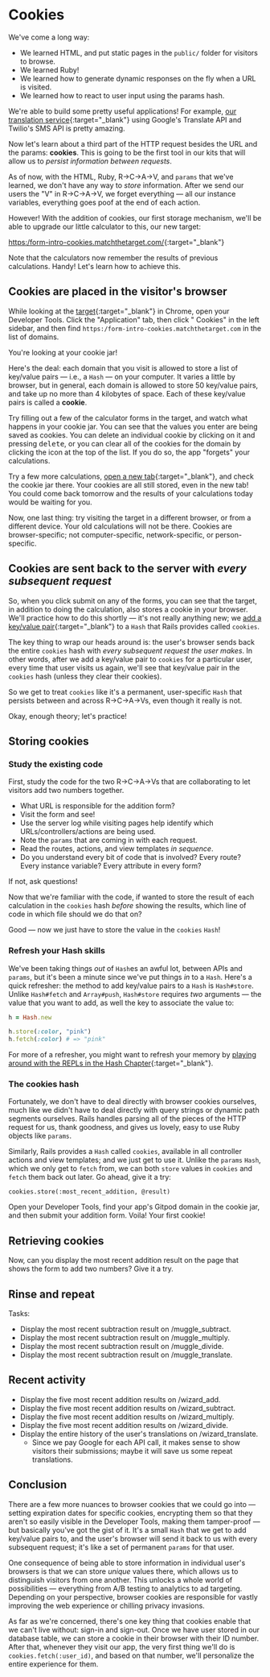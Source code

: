 # Cookies

We've come a long way:

 - We learned HTML, and put static pages in the `public/` folder for visitors to browse.
 - We learned Ruby!
 - We learned how to generate dynamic responses on the fly when a URL is visited.
 - We learned how to react to user input using the params hash.

We're able to build some pretty useful applications! For example, [our translation service](https://form-intro.matchthetarget.com/){:target="_blank"} using Google's Translate API and Twilio's SMS API is pretty amazing.

Now let's learn about a third part of the HTTP request besides the URL and the params: **cookies**. This is going to be the first tool in our kits that will allow us to _persist information between requests_.

As of now, with the HTML, Ruby, R→C→A→V, and `params` that we've learned, we don't have any way to _store_ information. After we send our users the "V" in R→C→A→V, we forget everything — all our instance variables, everything goes poof at the end of each action.

However! With the addition of cookies, our first storage mechanism, we'll be able to upgrade our little calculator to this, our new target:

[https:/form-intro-cookies.matchthetarget.com/](https:/form-intro-cookies.matchthetarget.com/){:target="_blank"}

Note that the calculators now remember the results of previous calculations. Handy! Let's learn how to achieve this.

## Cookies are placed in the visitor's browser

While looking at the [target](https:/form-intro-cookies.matchthetarget.com/){:target="_blank"} in Chrome, open your Developer Tools. Click the "Application" tab, then click "<i class="fas fa-cookie-bite"></i> Cookies" in the left sidebar, and then find `https:/form-intro-cookies.matchthetarget.com` in the list of domains.

You're looking at your cookie jar!

Here's the deal: each domain that you visit is allowed to store a list of key/value pairs — i.e., a `Hash` — on your computer. It varies a little by browser, but in general, each domain is allowed to store 50 key/value pairs, and take up no more than 4 kilobytes of space. Each of these key/value pairs is called a **cookie**.

Try filling out a few of the calculator forms in the target, and watch what happens in your cookie jar. You can see that the values you enter are being saved as cookies. You can delete an individual cookie by clicking on it and pressing <kbd>delete</kbd>, or you can clear all of the cookies for the domain by clicking the <i class="fas fa-ban"></i> icon at the top of the list. If you do so, the app "forgets" your calculations.

Try a few more calculations, [open a new tab](https:/form-intro-cookies.matchthetarget.com/){:target="_blank"}, and check the cookie jar there. Your cookies are all still stored, even in the new tab! You could come back tomorrow and the results of your calculations today would be waiting for you.

Now, one last thing: try visiting the target in a different browser, or from a different device. Your old calculations will not be there. Cookies are browser-specific; not computer-specific, network-specific, or person-specific.

## Cookies are sent back to the server with _every subsequent request_

So, when you click submit on any of the forms, you can see that the target, in addition to doing the calculation, also stores a cookie in your browser. We'll practice how to do this shortly — it's not really anything new; we [add a key/value pair](https://chapters.firstdraft.com/chapters/767#creating-hashes){:target="_blank"} to a `Hash` that Rails provides called `cookies`.

The key thing to wrap our heads around is: the user's browser sends back the entire `cookies` hash with _every subsequent request the user makes_. In other words, after we add a key/value pair to `cookies` for a particular user, every time that user visits us again, we'll see that key/value pair in the `cookies` hash (unless they clear their cookies).

So we get to treat `cookies` like it's a permanent, user-specific `Hash` that persists between and across R→C→A→Vs, even though it really is not.

Okay, enough theory; let's practice!

## Storing cookies

### Study the existing code

First, study the code for the two R→C→A→Vs that are collaborating to let visitors add two numbers together.

 - What URL is responsible for the addition form?
 - Visit the form and see!
 - Use the server log while visiting pages help identify which URLs/controllers/actions are being used.
 - Note the `params` that are coming in with each request.
 - Read the routes, actions, and view templates _in sequence_.
 - Do you understand every bit of code that is involved? Every route? Every instance variable? Every attribute in every form?

If not, ask questions!

Now that we're familiar with the code, if wanted to store the result of each calculation in the `cookies` hash _before_ showing the results, which line of code in which file should we do that on?

Good — now we just have to store the value in the `cookies` `Hash`!

### Refresh your Hash skills

We've been taking things _out_ of `Hash`es an awful lot, between APIs and `params`, but it's been a minute since we've put things _in_ to a `Hash`. Here's a quick refresher: the method to add key/value pairs to a `Hash` is `Hash#store`. Unlike `Hash#fetch` and `Array#push`, `Hash#store` requires _two_ arguments — the value that you want to add, as well the key to associate the value to:

```ruby
h = Hash.new

h.store(:color, "pink")
h.fetch(:color) # => "pink"
```

For more of a refresher, you might want to refresh your memory by [playing around with the REPLs in the Hash Chapter](https://chapters.firstdraft.com/chapters/767#creating-hashes){:target="_blank"}.

### The cookies hash

Fortunately, we don't have to deal directly with browser cookies ourselves, much like we didn't have to deal directly with query strings or dynamic path segments ourselves. Rails handles parsing all of the pieces of the HTTP request for us, thank goodness, and gives us lovely, easy to use Ruby objects like `params`.

Similarly, Rails provides a `Hash` called `cookies`, available in all controller actions and view templates; and we just get to use it. Unlike the `params` `Hash`, which we only get to `fetch` from, we can both `store` values in `cookies` and `fetch` them back out later. Go ahead, give it a try:

```
cookies.store(:most_recent_addition, @result)
```

Open your Developer Tools, find your app's Gitpod domain in the cookie jar, and then submit your addition form. Voila! Your first cookie!

## Retrieving cookies

Now, can you display the most recent addition result on the page that shows the form to add two numbers? Give it a try.

## Rinse and repeat

Tasks:

 - Display the most recent subtraction result on /muggle_subtract.
 - Display the most recent subtraction result on /muggle_multiply.
 - Display the most recent subtraction result on /muggle_divide.
 - Display the most recent subtraction result on /muggle_translate.
 
## Recent activity

 - Display the five most recent addition results on /wizard_add.
 - Display the five most recent addition results on /wizard_subtract.
 - Display the five most recent addition results on /wizard_multiply.
 - Display the five most recent addition results on /wizard_divide.
 - Display the entire history of the user's translations on /wizard_translate.
   - Since we pay Google for each API call, it makes sense to show visitors their submissions; maybe it will save us some repeat translations.

## Conclusion

There are a few more nuances to browser cookies that we could go into — setting expiration dates for specific cookies, encrypting them so that they aren't so easily visible in the Developer Tools, making them tamper-proof — but basically you've got the gist of it. It's a small `Hash` that we get to add key/value pairs to, and the user's browser will send it back to us with every subsequent request; it's like a set of permanent `params` for that user.

One consequence of being able to store information in individual user's browsers is that we can store _unique_ values there, which allows us to distinguish visitors from one another. This unlocks a whole world of possibilities — everything from A/B testing to analytics to ad targeting. Depending on your perspective, browser cookies are responsible for vastly improving the web experience or chilling privacy invasions.

As far as we're concerned, there's one key thing that cookies enable that we can't live without: sign-in and sign-out. Once we have user stored in our database table, we can store a cookie in their browser with their ID number. After that, whenever they visit our app, the very first thing we'll do is `cookies.fetch(:user_id)`, and based on that number, we'll personalize the entire experience for them.

